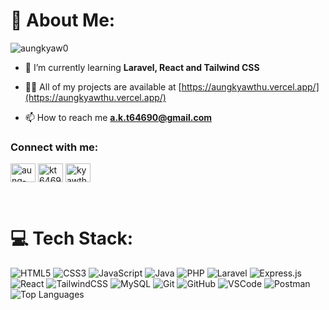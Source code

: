 
# 💫 About Me:
<p align="left"> <img src="https://komarev.com/ghpvc/?username=aungkyaw0&label=Profile%20views&color=0e75b6&style=flat" alt="aungkyaw0" /> </p>

- 🌱 I’m currently learning **Laravel, React and Tailwind CSS**

- 👨‍💻 All of my projects are available at [https://aungkyawthu.vercel.app/](https://aungkyawthu.vercel.app/)

- 📫 How to reach me **a.k.t64690@gmail.com**       


<h3 align="left">Connect with me:</h3>
<p align="left">
<a href="https://linkedin.com/in/aung-kyaw-thu-thomas-tommy" target="blank"><img align="center" src="https://raw.githubusercontent.com/rahuldkjain/github-profile-readme-generator/master/src/images/icons/Social/linked-in-alt.svg" alt="aung-kyaw-thu-thomas-tommy" height="30" width="40" /></a>
<a href="https://fb.com/kt64690" target="blank"><img align="center" src="https://raw.githubusercontent.com/rahuldkjain/github-profile-readme-generator/master/src/images/icons/Social/facebook.svg" alt="kt64690" height="30" width="40" /></a>
<a href="https://instagram.com/kyawthu671" target="blank"><img align="center" src="https://raw.githubusercontent.com/rahuldkjain/github-profile-readme-generator/master/src/images/icons/Social/instagram.svg" alt="kyawthu671" height="30" width="40" /></a>
</p> <br/>




# 💻 Tech Stack:
![HTML5](https://img.shields.io/badge/html5-%23E34F26.svg?style=for-the-badge&logo=html5&logoColor=white) ![CSS3](https://img.shields.io/badge/css3-%231572B6.svg?style=for-the-badge&logo=css3&logoColor=white) ![JavaScript](https://img.shields.io/badge/javascript-%23323330.svg?style=for-the-badge&logo=javascript&logoColor=%23F7DF1E) ![Java](https://img.shields.io/badge/java-%23ED8B00.svg?style=for-the-badge&logo=openjdk&logoColor=white) ![PHP](https://img.shields.io/badge/php-%23777BB4.svg?style=for-the-badge&logo=php&logoColor=white) ![Laravel](https://img.shields.io/badge/laravel-%23FF2D20.svg?style=for-the-badge&logo=laravel&logoColor=white) ![Express.js](https://img.shields.io/badge/express.js-%23404d59.svg?style=for-the-badge&logo=express&logoColor=%2361DAFB) ![React](https://img.shields.io/badge/react-%2320232a.svg?style=for-the-badge&logo=react&logoColor=%2361DAFB) ![TailwindCSS](https://img.shields.io/badge/tailwindcss-%2338B2AC.svg?style=for-the-badge&logo=tailwind-css&logoColor=white) ![MySQL](https://img.shields.io/badge/mysql-4479A1.svg?style=for-the-badge&logo=mysql&logoColor=white) ![Git](https://img.shields.io/badge/git-%23F05033.svg?style=for-the-badge&logo=git&logoColor=white) ![GitHub](https://img.shields.io/badge/github-%23121011.svg?style=for-the-badge&logo=github&logoColor=white) ![VSCode](https://img.shields.io/badge/vscode-%23007ACC.svg?style=for-the-badge&logo=visual-studio-code&logoColor=white) ![Postman](https://img.shields.io/badge/Postman-FF6C37?style=for-the-badge&logo=postman&logoColor=white) 
<br/>
  <img src="https://github-readme-stats.vercel.app/api/top-langs/?username=Aungkyaw0&theme=vue-dark&hide_border=true&layout=compact" alt="Top Languages" />
